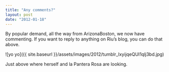 ```yaml
---
title: "Any comments?"
layout: post
date: "2012-01-18"
---
```


By popular demand, all the way from ArizonaBoston, we now have commenting. If you want to reply to anything on Riu’s blog, you can do that above.

![yo yo]({{ site.baseurl }}/assets/images/2012/tumblr_lxyijqeQUI1qlj3bd.jpg)

Just above where herself and la Pantera Rosa are looking.
